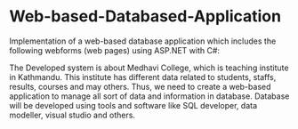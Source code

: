 # Web-based-Databased-Application
Implementation of a web-based database application which includes the following webforms (web pages) using ASP.NET with C#:

The Developed system is about Medhavi College, which is teaching institute in Kathmandu. This institute has different data related to students, staffs, results, courses and may others. Thus, we need to create a web-based application to manage all sort of data and information in database. Database will be developed using tools and software like SQL developer, data modeller, visual studio and others.
